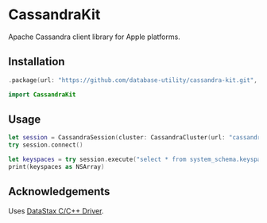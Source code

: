 # CassandraKit

Apache Cassandra client library for Apple platforms.


## Installation

```swift
.package(url: "https://github.com/database-utility/cassandra-kit.git", branch: "main")
```

```swift
import CassandraKit
```


## Usage

```swift
let session = CassandraSession(cluster: CassandraCluster(url: "cassandra://localhost"))
try session.connect()

let keyspaces = try session.execute("select * from system_schema.keyspaces")
print(keyspaces as NSArray)
```


## Acknowledgements

Uses [DataStax C/C++ Driver](https://docs.datastax.com/en/developer/cpp-driver/2.16/).

